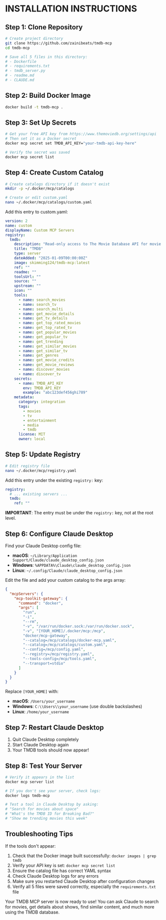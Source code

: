 # INSTALLATION INSTRUCTIONS

## Step 1: Clone Repository

```bash
# Create project directory
git clone https://github.com/zainibeats/tmdb-mcp
cd tmdb-mcp

# Save all 5 files in this directory:
# - Dockerfile
# - requirements.txt
# - tmdb_server.py
# - readme.md
# - CLAUDE.md
```

## Step 2: Build Docker Image

```bash
docker build -t tmdb-mcp .
```

## Step 3: Set Up Secrets

```bash
# Get your free API key from https://www.themoviedb.org/settings/api
# Then set it as a Docker secret
docker mcp secret set TMDB_API_KEY="your-tmdb-api-key-here"

# Verify the secret was saved
docker mcp secret list
```

## Step 4: Create Custom Catalog

```bash
# Create catalogs directory if it doesn't exist
mkdir -p ~/.docker/mcp/catalogs

# Create or edit custom.yaml
nano ~/.docker/mcp/catalogs/custom.yaml
```

Add this entry to custom.yaml:

```yaml
version: 2
name: custom
displayName: Custom MCP Servers
registry:
  tmdb:
    description: "Read-only access to The Movie Database API for movie and TV information"
    title: "TMDB"
    type: server
    dateAdded: "2025-01-09T00:00:00Z"
    image: skimming124/tmdb-mcp:latest
    ref: ""
    readme: ""
    toolsUrl: ""
    source: ""
    upstream: ""
    icon: ""
    tools:
      - name: search_movies
      - name: search_tv
      - name: search_multi
      - name: get_movie_details
      - name: get_tv_details
      - name: get_top_rated_movies
      - name: get_top_rated_tv
      - name: get_popular_movies
      - name: get_popular_tv
      - name: get_trending
      - name: get_similar_movies
      - name: get_similar_tv
      - name: get_genres
      - name: get_movie_credits
      - name: get_movie_reviews
      - name: discover_movies
      - name: discover_tv
    secrets:
      - name: TMDB_API_KEY
        env: TMDB_API_KEY
        example: "abc123def456ghi789"
    metadata:
      category: integration
      tags:
        - movies
        - tv
        - entertainment
        - media
        - tmdb
      license: MIT
      owner: local
```

## Step 5: Update Registry

```bash
# Edit registry file
nano ~/.docker/mcp/registry.yaml
```

Add this entry under the existing `registry:` key:

```yaml
registry:
  # ... existing servers ...
  tmdb:
    ref: ""
```

**IMPORTANT**: The entry must be under the `registry:` key, not at the root level.

## Step 6: Configure Claude Desktop

Find your Claude Desktop config file:
- **macOS**: `~/Library/Application Support/Claude/claude_desktop_config.json`
- **Windows**: `%APPDATA%\Claude\claude_desktop_config.json`
- **Linux**: `~/.config/Claude/claude_desktop_config.json`

Edit the file and add your custom catalog to the args array:

```json
{
  "mcpServers": {
    "mcp-toolkit-gateway": {
      "command": "docker",
      "args": [
        "run",
        "-i",
        "--rm",
        "-v", "/var/run/docker.sock:/var/run/docker.sock",
        "-v", "[YOUR_HOME]/.docker/mcp:/mcp",
        "docker/mcp-gateway",
        "--catalog=/mcp/catalogs/docker-mcp.yaml",
        "--catalog=/mcp/catalogs/custom.yaml",
        "--config=/mcp/config.yaml",
        "--registry=/mcp/registry.yaml",
        "--tools-config=/mcp/tools.yaml",
        "--transport=stdio"
      ]
    }
  }
}
```

Replace `[YOUR_HOME]` with:
- **macOS**: `/Users/your_username`
- **Windows**: `C:\\Users\\your_username` (use double backslashes)
- **Linux**: `/home/your_username`

## Step 7: Restart Claude Desktop

1. Quit Claude Desktop completely
2. Start Claude Desktop again
3. Your TMDB tools should now appear!

## Step 8: Test Your Server

```bash
# Verify it appears in the list
docker mcp server list

# If you don't see your server, check logs:
docker logs tmdb-mcp

# Test a tool in Claude Desktop by asking:
# "Search for movies about space"
# "What's the TMDB ID for Breaking Bad?"
# "Show me trending movies this week"
```

## Troubleshooting Tips

If the tools don't appear:
1. Check that the Docker image built successfully: `docker images | grep tmdb`
2. Verify your API key is set: `docker mcp secret list`
3. Ensure the catalog file has correct YAML syntax
4. Check Claude Desktop logs for any errors
5. Make sure you restarted Claude Desktop after configuration changes
6. Verify all 5 files were saved correctly, especially the `requirements.txt` file

Your TMDB MCP server is now ready to use! You can ask Claude to search for movies, get details about shows, find similar content, and much more using the TMDB database.
